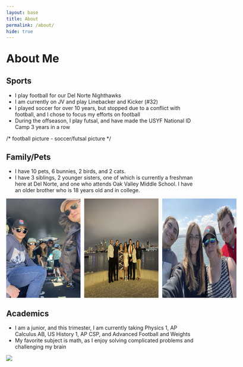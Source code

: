```yaml
---
layout: base
title: About
permalink: /about/
hide: true
---
```


<p style="font-size: 30px; font-weight: bold;">About Me</p>


## Sports
- I play football for our Del Norte Nighthawks
- I am currently on JV and play Linebacker and Kicker (#32)
- I played soccer for over 10 years, but stopped due to a conflict with football, and I chose to focus my efforts on football
- During the offseason, I play futsal, and have made the USYF National ID Camp 3 years in a row

/* football picture - soccer/futsal picture */

## Family/Pets
- I have 10 pets, 6 bunnies, 2 birds, and 2 cats.
- I have 3 siblings, 2 younger sisters, one of which is currently a freshman here at Del Norte, and one who attends Oak Valley Middle School. I have an older brother who is 18 years old and in college.

<div style="display: flex; gap: 10px;">
  <img src="images/IMG_0292.jpg" width="200" alt="Family_1" />
  <img src="images/IMG_1930.jpg" width="200" alt="Family_2" />
  <img src="images/IMG_1962.jpg" width="200" alt="Family_3" />
</div>



## Academics
- I am a junior, and this trimester, I am currently taking Physics 1, AP Calculus AB, US History 1, AP CSP, and Advanced Football and Weights
- My favorite subject is math, as I enjoy solving complicated problems and challenging my brain


<td><img id="Math" src="https://img.freepik.com/free-vector/math-chalkboard-background_23-2148153486.jpg" height="300"></td>